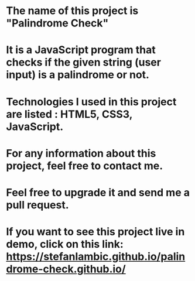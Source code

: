 # The name of this project is "Palindrome Check"
# It is a JavaScript program that checks if the given string (user input) is a palindrome or not. 
# Technologies I used in this project are listed : HTML5, CSS3, JavaScript. 
# For any information about this project, feel free to contact me.
# Feel free to upgrade it and send me a pull request.
# If you want to see this project live in demo, click on this link: https://stefanlambic.github.io/palindrome-check.github.io/
